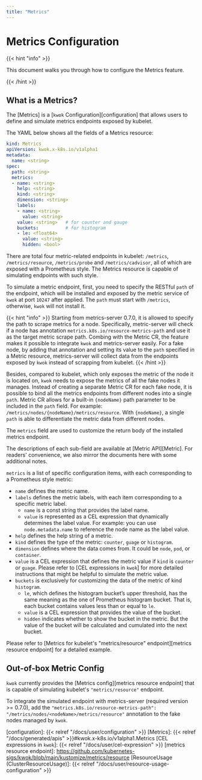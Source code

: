 ```yaml
---
title: "Metrics"
---
```


# Metrics Configuration

{{< hint "info" >}}

This document walks you through how to configure the Metrics feature.

{{< /hint >}}

## What is a Metrics?

The [Metrics] is a [`kwok` Configuration][configuration] that allows users to define and simulate metrics endpoints exposed by kubelet.

The YAML below shows all the fields of a Metrics resource:

``` yaml
kind: Metrics
apiVersion: kwok.x-k8s.io/v1alpha1
metadata:
  name: <string>
spec:
  path: <string>
  metrics:
  - name: <string>
    help: <string>
    kind: <string>
    dimension: <string>
    labels:
    - name: <string>
      value: <string>
    value: <string>   # for counter and gauge
    buckets:          # for histogram
    - le: <float64>
      value: <string>
      hidden: <bool>
```

There are total four metric-related endpoints in kubelet: `/metrics`, `/metrics/resource`, `/metrics/probe` and `/metrics/cadvisor`,
all of which are exposed with a Prometheus style. The Metrics resource is capable of simulating endpoints with such style.

To simulate a metric endpoint, first, you need to specify the RESTful `path` of the endpoint,
which will be installed and exposed by the metric service of `kwok` at port `10247` after applied.
The `path` must start with `/metrics`, otherwise, `kwok` will not install it.


{{< hint "info" >}}
Starting from metrics-server 0.7.0, it is allowed to specify the path to scrape metrics for a node.
Specifically, metric-server will check if a node has annotation `metrics.k8s.io/resource-metrics-path` 
and use it as the target metric scrape path. Combing with the Metric CR, the feature makes it possible to integrate
`kwok` and metrics-server easily. For a fake node, by adding that annotation and setting its value to the `path`
specified in a Metric resource, metrics-server will collect data from the endpoints exposed by `kwok` instead of
scrapping from kubelet.
{{< /hint >}}

Besides, compared to kubelet, which only exposes the metric of the node it is located on, `kwok` needs to expose the
metrics of all the fake nodes it manages. Instead of creating a separate Metric CR for each fake node, it is possible
to bind all the metrics endpoints from different nodes into a single `path`. Metric CR allows for a built-in
`{nodeName}` path parameter to be included in the `path` field. For example: `/metrics/nodes/{nodeName}/metrics/resource`.
With `{nodeName}`, a single `path` is able to differentiate the metric data from different nodes.


The `metrics` field are used to customize the return body of the installed metrics endpoint.

The descriptions of each sub-field are available at [Metric API][Metric]. 
For readers' convenience, we also mirror the documents here with some additional notes.

`metrics` is a list of specific configuration items, with each corresponding to a Prometheus style metric:
* `name` defines the metric name.
* `labels` defines the metric labels, with each item corresponding to a specific metric label.
  - `name` is a const string that provides the label name.
  - `value` is represented as a CEL expression that dynamically determines the label value.
    For example: you can use `node.metadata.name` to reference the node name as the label value.
* `help` defines the help string of a metric.
* `kind` defines the type of the metric: `counter`, `guage` or `histogram`.
* `dimension` defines where the data comes from. It could be `node`, `pod`, or `container`.
* `value` is a CEL expression that defines the metric value if `kind` is `counter` or `guage`.
  Please refer to [CEL expressions in `kwok`] for more detailed instructions that might be helpful to simulate the metric value.
* `buckets` is exclusively for customizing the data of the metric of kind `histogram`.
  - `le`, which defines the histogram bucket’s upper threshold, has the same meaning as the one of Prometheus histogram bucket.
    That is, each bucket contains values less than or equal to `le`.
  - `value` is a CEL expression that provides the value of the bucket.
  - `hidden` indicates whether to show the bucket in the metric.
    But the value of the bucket will be calculated and cumulated into the next bucket.

Please refer to [Metrics for kubelet's "metrics/resource" endpoint][metrics resource endpoint] for a detailed example.


## Out-of-box Metric Config

`kwok` currently provides the [Metrics config][metrics resource endpoint] that is capable of
simulating kubelet's `"metrics/resource"` endpoint.

To integrate the simulated endpoint with metrics-server (required version >= 0.7.0), add the 
`"metrics.k8s.io/resource-metrics-path": "/metrics/nodes/<nodeName>/metrics/resource"` annotation to the fake
nodes managed by `kwok`.

[configuration]: {{< relref "/docs/user/configuration" >}}
[Metrics]: {{< relref "/docs/generated/apis" >}}#kwok.x-k8s.io/v1alpha1.Metrics
[CEL expressions in `kwok`]: {{< relref "/docs/user/cel-expression" >}}
[metrics resource endpoint]: https://github.com/kubernetes-sigs/kwok/blob/main/kustomize/metrics/resource
[ResourceUsage (ClusterResourceUsage)]: {{< relref "/docs/user/resource-usage-configuration" >}}
